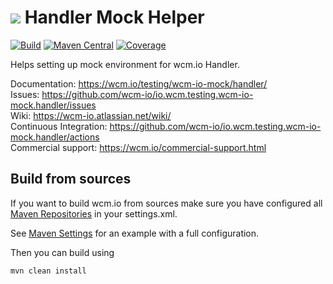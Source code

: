 <img src="https://wcm.io/images/favicon-16@2x.png"/> Handler Mock Helper
======
[![Build](https://github.com/wcm-io/io.wcm.testing.wcm-io-mock.handler/workflows/Build/badge.svg?branch=develop)](https://github.com/wcm-io/io.wcm.testing.wcm-io-mock.handler/actions?query=workflow%3ABuild+branch%3Adevelop)
[![Maven Central](https://img.shields.io/maven-central/v/io.wcm/io.wcm.testing.wcm-io-mock.handler)](https://repo1.maven.org/maven2/io/wcm/io.wcm.testing.wcm-io-mock.handler/)
[![Coverage](https://sonarcloud.io/api/project_badges/measure?project=wcm-io_io.wcm.testing.wcm-io-mock.handler&metric=coverage)](https://sonarcloud.io/summary/new_code?id=wcm-io_io.wcm.testing.wcm-io-mock.handler)

Helps setting up mock environment for wcm.io Handler.

Documentation: https://wcm.io/testing/wcm-io-mock/handler/<br/>
Issues: https://github.com/wcm-io/io.wcm.testing.wcm-io-mock.handler/issues<br/>
Wiki: https://wcm-io.atlassian.net/wiki/<br/>
Continuous Integration: https://github.com/wcm-io/io.wcm.testing.wcm-io-mock.handler/actions<br/>
Commercial support: https://wcm.io/commercial-support.html


## Build from sources

If you want to build wcm.io from sources make sure you have configured all [Maven Repositories](https://wcm.io/maven.html) in your settings.xml.

See [Maven Settings](https://github.com/wcm-io/io.wcm.testing.wcm-io-mock.handler/blob/develop/.maven-settings.xml) for an example with a full configuration.

Then you can build using

```
mvn clean install
```
